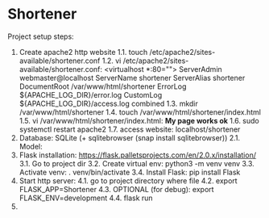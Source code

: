 # Shortener


Project setup steps:
1. Create apache2 http website
	1.1. touch /etc/apache2/sites-available/shortener.conf
	1.2. vi /etc/apache2/sites-available/shortener.conf:
		<virtualhost *:80="">
		ServerAdmin webmaster@localhost
		ServerName shortener
		ServerAlias shortener
		DocumentRoot /var/www/html/shortener
		ErrorLog ${APACHE_LOG_DIR}/error.log
		CustomLog ${APACHE_LOG_DIR}/access.log combined
		</virtualhost>
	1.3. mkdir /var/www/html/shortener
	1.4. touch /var/www/html/shortener/index.html
	1.5. vi /var/www/html/shortener/index.html:
		<!DOCTYPE html> 
		<html>
			<head>
				<title>Works</title>
			</head>
			<body>
				<b>My page works ok</b>
			</body>
		</html>
	1.6. sudo systemctl restart apache2
	1.7. access website: localhost/shortener
2. Database: SQLite (+ sqlitebrowser (snap install sqlitebrowser))
	2.1. Model:
3. Flask installation: https://flask.palletsprojects.com/en/2.0.x/installation/
	3.1. Go to project dir
	3.2. Create virtual env: python3 -m venv venv
	3.3. Activate venv: . venv/bin/activate
	3.4. Install Flask: pip install Flask
4. Start http server:
	4.1. go to project directory where file 
	4.2. export FLASK_APP=Shortener
	4.3. OPTIONAL (for debug): export FLASK_ENV=development
	4.4. flask run
5. 

